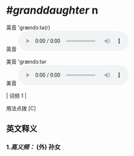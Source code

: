 # ***\#granddaughter*** n
英音 'ɡrændɔːtə(r)  
英音
<audio src="./media/granddaughter-B.aac" controls="controls"></audio>

美音 'ɡrændɔːtər  
美音
<audio src="./media/granddaughter.aac" controls="controls"></audio>



| 词频 1 |  

用法点拨  [C]

英文释义
---
### 1.*高义频：* **(外) 孙女**  


